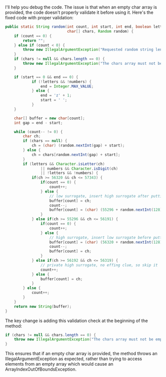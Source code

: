 I'll help you debug the code. The issue is that when an empty char array is provided, the code doesn't properly validate it before using it. Here's the fixed code with proper validation:

```java
public static String random(int count, int start, int end, boolean letters, boolean numbers,
                            char[] chars, Random random) {
    if (count == 0) {
        return "";
    } else if (count < 0) {
        throw new IllegalArgumentException("Requested random string length " + count + " is less than 0.");
    }
    if (chars != null && chars.length == 0) {
        throw new IllegalArgumentException("The chars array must not be empty");
    }

    if (start == 0 && end == 0) {
            if (!letters && !numbers) {
                end = Integer.MAX_VALUE;
            } else {
                end = 'z' + 1;
                start = ' ';                
            }
    }

    char[] buffer = new char[count];
    int gap = end - start;

    while (count-- != 0) {
        char ch;
        if (chars == null) {
            ch = (char) (random.nextInt(gap) + start);
        } else {
            ch = chars[random.nextInt(gap) + start];
        }
        if (letters && Character.isLetter(ch)
                || numbers && Character.isDigit(ch)
                || !letters && !numbers) {
            if(ch >= 56320 && ch <= 57343) {
                if(count == 0) {
                    count++;
                } else {
                    // low surrogate, insert high surrogate after putting it in
                    buffer[count] = ch;
                    count--;
                    buffer[count] = (char) (55296 + random.nextInt(128));
                }
            } else if(ch >= 55296 && ch <= 56191) {
                if(count == 0) {
                    count++;
                } else {
                    // high surrogate, insert low surrogate before putting it in
                    buffer[count] = (char) (56320 + random.nextInt(128));
                    count--;
                    buffer[count] = ch;
                }
            } else if(ch >= 56192 && ch <= 56319) {
                // private high surrogate, no effing clue, so skip it
                count++;
            } else {
                buffer[count] = ch;
            }
        } else {
            count++;
        }
    }
    return new String(buffer);
}
```

The key change is adding this validation check at the beginning of the method:
```java
if (chars != null && chars.length == 0) {
    throw new IllegalArgumentException("The chars array must not be empty");
}
```

This ensures that if an empty char array is provided, the method throws an IllegalArgumentException as expected, rather than trying to access elements from an empty array which would cause an ArrayIndexOutOfBoundsException.